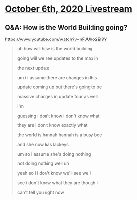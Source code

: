# [October 6th, 2020 Livestream](../2020-10-06.md)
## Q&A: How is the World Building going?
https://www.youtube.com/watch?v=nFJUho2El3Y
> uh how will how is the world building
>
> going will we see updates to the map in
>
> the next update
>
> um i i assume there are changes in this
>
> update coming up but there's going to be
>
> massive changes in update four as well
>
> i'm
>
> guessing i don't know i don't know what
>
> they are i don't know exactly what
>
> the world is hannah hannah is a busy bee
>
> and she now has lackeys
>
> um so i assume she's doing nothing
>
> not doing nothing well uh
>
> yeah so i i don't know we'll see we'll
>
> see i don't know what they are though i
>
> can't tell you right now
>
